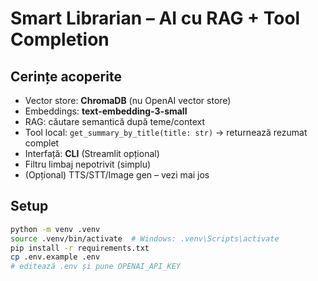 # Smart Librarian – AI cu RAG + Tool Completion

## Cerințe acoperite
- Vector store: **ChromaDB** (nu OpenAI vector store)
- Embeddings: **text-embedding-3-small**
- RAG: căutare semantică după teme/context
- Tool local: `get_summary_by_title(title: str)` -> returnează rezumat complet
- Interfață: **CLI** (Streamlit opțional)
- Filtru limbaj nepotrivit (simplu)
- (Opțional) TTS/STT/Image gen – vezi mai jos

## Setup
```bash
python -m venv .venv
source .venv/bin/activate  # Windows: .venv\Scripts\activate
pip install -r requirements.txt
cp .env.example .env
# editează .env și pune OPENAI_API_KEY
